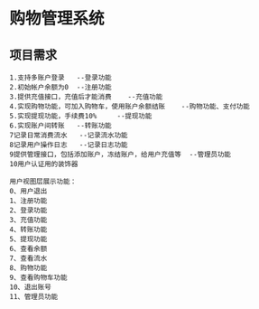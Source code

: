 # 购物管理系统

## 项目需求
    1.支持多账户登录   --登录功能
    2.初始帐户余额为0  --注册功能
    3.提供充值接口，充值后才能消费    --充值功能
    4.实现购物功能，可加入购物车，使用账户余额结账    --购物功能、支付功能
    5.实现提现功能，手续费10%     --提现功能
    6.实现账户间转账   --转账功能
    7记录日常消费流水   --记录流水功能
    8记录用户操作日志   --记录日志功能
    9提供管理接口，包括添加账户，冻结账户，给用户充值等  --管理员功能  
    10用户认证用的装饰器
    
    用户视图层展示功能：
    0、用户退出
    1、注册功能
    2、登录功能
    3、充值功能
    4、转账功能
    5、提现功能
    6、查看余额
    7、查看流水
    8、购物功能
    9、查看购物车功能
    10、退出账号
    11、管理员功能
    
    

